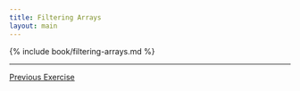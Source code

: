 ```yaml
---
title: Filtering Arrays
layout: main
---
```


{% include book/filtering-arrays.md %}

---

[Previous Exercise](ex7.html)